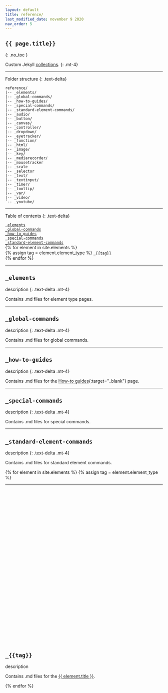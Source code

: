 ```yaml
---
layout: default
title: reference/
last_modified_date: november 9 2020
nav_order: 5
---
```


## `{{ page.title}}`
{: .no_toc }

Custom Jekyll [collections](https://jekyllrb.com/docs/step-by-step/09-collections/).
{: .mt-4}

---

Folder structure
{: .text-delta}

```treeview
reference/
|-- _elements/
|-- _global-commands/
|-- _how-to-guides/
|-- _special-commands/
|-- _standard-element-commands/
|-- _audio/
|-- _button/
|-- _canvas/
|-- _controller/
|-- _dropdown/
|-- _eyetracker/
|-- _function/
|-- _html/
|-- _image/
|-- _key/
|-- _mediarecorder/
|-- _mousetracker
|-- _scale
|-- _selector
|-- _text/
|-- _textinput/
|-- _timer/
|-- _tooltip/
|-- _var/
|-- _video/
`-- _youtube/
```

---

Table of contents
{: .text-delta}

<div class="command-table mt-2 mb-6">
  <div><a href="#_elements"><code>_elements</code></a></div>
  <div><a href="#_global-commands"><code>_global-commands</code></a></div>
  <div><a href="#_how-to-guides"><code>_how-to-guides</code></a></div>
  <div><a href="#_special-commands"><code>_special-commands</code></a></div>
  <div><a href="#_standard-element-commands"><code>_standard-element-commands</code></a></div>
  {% for element in site.elements %}
  <div>
      {% assign tag = element.element_type %}
      <a href="#_{{tag}}"><code>_{{tag}}</code></a>
  </div>
  {% endfor %}
</div>

---

## `_elements`
description
{: .text-delta .mt-4}

Contains .md files for element type pages.

---

## `_global-commands`
description
{: .text-delta .mt-4}

Contains .md files for global commands.

---

## `_how-to-guides`
description
{: .text-delta .mt-4}

Contains .md files for the [How-to guides]({{site.baseurl}}/docs/how-to-guides){:target="_blank"} page.

---

## `_special-commands`
description
{: .text-delta .mt-4}

Contains .md files for special commands.

---

## `_standard-element-commands`
description
{: .text-delta .mt-4}

Contains .md files for standard element commands.


{% for element in site.elements %}
  {% assign tag = element.element_type %}
  <hr>

  <h2 id="_{{tag}}"><a href="#_{{tag}}" class="anchor-heading" aria-labelledby="_{{tag}}"><svg viewBox="0 0 16 16" aria-hidden="true"><use xlink:href="#svg-link"></use></svg></a><code>_{{tag}}</code></h2> 

  <p class="text-delta mt-4">description</p>
  <p> Contains .md files for the <a href="{{ element.url | absolute_url}}" target="_blank">{{ element.title }}</a>.<p>

{% endfor %}